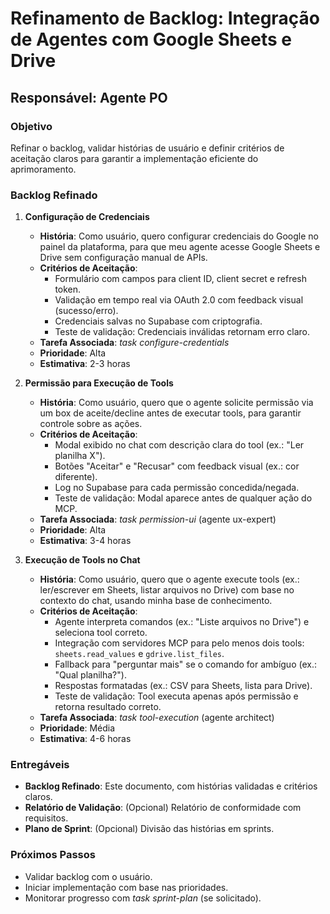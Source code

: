 # Refinamento de Backlog: Integração de Agentes com Google Sheets e Drive

## Responsável: Agente PO

### Objetivo
Refinar o backlog, validar histórias de usuário e definir critérios de aceitação claros para garantir a implementação eficiente do aprimoramento.

### Backlog Refinado

1. **Configuração de Credenciais**
   - **História**: Como usuário, quero configurar credenciais do Google no painel da plataforma, para que meu agente acesse Google Sheets e Drive sem configuração manual de APIs.
   - **Critérios de Aceitação**:
     - Formulário com campos para client ID, client secret e refresh token.
     - Validação em tempo real via OAuth 2.0 com feedback visual (sucesso/erro).
     - Credenciais salvas no Supabase com criptografia.
     - Teste de validação: Credenciais inválidas retornam erro claro.
   - **Tarefa Associada**: *task configure-credentials*
   - **Prioridade**: Alta
   - **Estimativa**: 2-3 horas

2. **Permissão para Execução de Tools**
   - **História**: Como usuário, quero que o agente solicite permissão via um box de aceite/decline antes de executar tools, para garantir controle sobre as ações.
   - **Critérios de Aceitação**:
     - Modal exibido no chat com descrição clara do tool (ex.: "Ler planilha X").
     - Botões "Aceitar" e "Recusar" com feedback visual (ex.: cor diferente).
     - Log no Supabase para cada permissão concedida/negada.
     - Teste de validação: Modal aparece antes de qualquer ação do MCP.
   - **Tarefa Associada**: *task permission-ui* (agente ux-expert)
   - **Prioridade**: Alta
   - **Estimativa**: 3-4 horas

3. **Execução de Tools no Chat**
   - **História**: Como usuário, quero que o agente execute tools (ex.: ler/escrever em Sheets, listar arquivos no Drive) com base no contexto do chat, usando minha base de conhecimento.
   - **Critérios de Aceitação**:
     - Agente interpreta comandos (ex.: "Liste arquivos no Drive") e seleciona tool correto.
     - Integração com servidores MCP para pelo menos dois tools: `sheets.read_values` e `gdrive.list_files`.
     - Fallback para "perguntar mais" se o comando for ambíguo (ex.: "Qual planilha?").
     - Respostas formatadas (ex.: CSV para Sheets, lista para Drive).
     - Teste de validação: Tool executa apenas após permissão e retorna resultado correto.
   - **Tarefa Associada**: *task tool-execution* (agente architect)
   - **Prioridade**: Média
   - **Estimativa**: 4-6 horas

### Entregáveis
- **Backlog Refinado**: Este documento, com histórias validadas e critérios claros.
- **Relatório de Validação**: (Opcional) Relatório de conformidade com requisitos.
- **Plano de Sprint**: (Opcional) Divisão das histórias em sprints.

### Próximos Passos
- Validar backlog com o usuário.
- Iniciar implementação com base nas prioridades.
- Monitorar progresso com *task sprint-plan* (se solicitado).